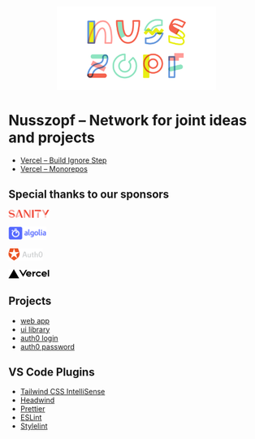 <p align="center">
  <a href="https://nusszopf.org">
    <img src="./docs/1200x630.png" alt="Nusszopf logo" height="165">
  </a>
</p>

# Nusszopf – Network for joint ideas and projects

- [Vercel – Build Ignore Step](https://vercel.com/knowledge/how-do-i-use-the-ignored-build-step-field-on-vercel)
- [Vercel – Monorepos](https://vercel.com/blog/monorepos)

## Special thanks to our sponsors

<a href="https://www.sanity.io/"><img src="./docs/sponsors/sanity-logo.png" height="16px"></a>

<a href="https://www.algolia.com/"><img src="./docs/sponsors/algolia-logo.png" height="26px"></a>

<a href="https://auth0.com/"><img src="./docs/sponsors/auth0-logo.png" height="24px"></a>

<a href="https://vercel.com?utm_source=nusszopf&utm_campaign=oss"><img src="./docs/sponsors/vercel-logo.png" height="18px"></a>

## Projects

- [web app](./projects/webapp/README.md)
- [ui library](./projects/ui-library/README.md)
- [auth0 login](./projects/auth-login/README.md)
- [auth0 password](./projects/auth-password/README.md)

## VS Code Plugins

- [Tailwind CSS IntelliSense](https://marketplace.visualstudio.com/items?itemName=bradlc.vscode-tailwindcss)
- [Headwind](https://marketplace.visualstudio.com/items?itemName=heybourn.headwind)
- [Prettier](https://marketplace.visualstudio.com/items?itemName=esbenp.prettier-vscode)
- [ESLint](https://marketplace.visualstudio.com/items?itemName=dbaeumer.vscode-eslint)
- [Stylelint](https://marketplace.visualstudio.com/items?itemName=stylelint.vscode-stylelint)
